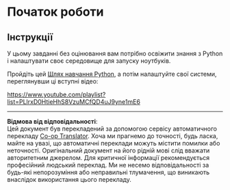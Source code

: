 <!--
CO_OP_TRANSLATOR_METADATA:
{
  "original_hash": "4c4698044bb8af52cfb6388a4ee0e53b",
  "translation_date": "2025-09-05T12:50:40+00:00",
  "source_file": "1-Introduction/1-intro-to-ML/assignment.md",
  "language_code": "uk"
}
-->
# Початок роботи

## Інструкції

У цьому завданні без оцінювання вам потрібно освіжити знання з Python і налаштувати своє середовище для запуску ноутбуків.

Пройдіть цей [Шлях навчання Python](https://docs.microsoft.com/learn/paths/python-language/?WT.mc_id=academic-77952-leestott), а потім налаштуйте свої системи, переглянувши ці вступні відео:

https://www.youtube.com/playlist?list=PLlrxD0HtieHhS8VzuMCfQD4uJ9yne1mE6

---

**Відмова від відповідальності**:  
Цей документ був перекладений за допомогою сервісу автоматичного перекладу [Co-op Translator](https://github.com/Azure/co-op-translator). Хоча ми прагнемо до точності, будь ласка, майте на увазі, що автоматичні переклади можуть містити помилки або неточності. Оригінальний документ на його рідній мові слід вважати авторитетним джерелом. Для критичної інформації рекомендується професійний людський переклад. Ми не несемо відповідальності за будь-які непорозуміння або неправильні тлумачення, що виникають внаслідок використання цього перекладу.